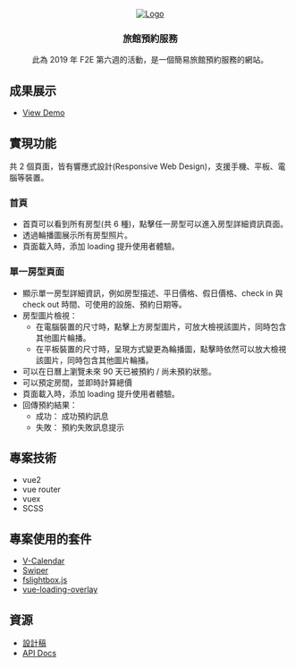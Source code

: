 <p align="center">
  <a href="https://github.com/penghuachen/2019-f2e-hotel-reservation">
    <img src="https://i.imgur.com/Jgo5xqE.jpg" alt="Logo" >
  </a>

  <h3 align="center">旅館預約服務</h3>

  <p align="center">
    此為 2019 年 F2E 第六週的活動，是一個簡易旅館預約服務的網站。
  </p>
</p>

## 成果展示

- [View Demo](https://penghuachen.github.io/2019-f2e-hotel-reservation/)

## 實現功能

共 2 個頁面，皆有響應式設計(Responsive  Web Design)，支援手機、平板、電腦等裝置。

### 首頁

- 首頁可以看到所有房型(共 6 種)，點擊任一房型可以進入房型詳細資訊頁面。
- 透過輪播圖展示所有房型照片。
- 頁面載入時，添加 loading 提升使用者體驗。

### 單一房型頁面

- 顯示單一房型詳細資訊，例如房型描述、平日價格、假日價格、check in 與 check out 時間、可使用的設施、預約日期等。
- 房型圖片檢視：
  - 在電腦裝置的尺寸時，點擊上方房型圖片，可放大檢視該圖片，同時包含其他圖片輪播。 
  - 在平板裝置的尺寸時，呈現方式變更為輪播圖，點擊時依然可以放大檢視該圖片，同時包含其他圖片輪播。 
- 可以在日曆上瀏覽未來 90 天已被預約 / 尚未預約狀態。
- 可以預定房間，並即時計算總價
- 頁面載入時，添加 loading 提升使用者體驗。
- 回傳預約結果：
  - 成功： 成功預約訊息
  - 失敗： 預約失敗訊息提示

## 專案技術

- vue2
- vue router
- vuex
- SCSS

## 專案使用的套件

- [V-Calendar](https://vcalendar.io/)
- [Swiper](https://swiperjs.com/get-started)
- [fslightbox.js](https://fslightbox.com/vue/documentation/installation#package-manager)
- [vue-loading-overlay](https://github.com/ankurk91/vue-loading-overlay/tree/v3.x)

## 資源

- [設計稿](https://z7x2c0v0b8.github.io/the_f2e_2nd/hotel_reservation.html#artboard1)
- [API Docs](https://challenge.thef2e.com/news/17)